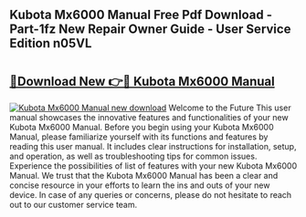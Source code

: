 ## Kubota Mx6000 Manual Free Pdf Download - Part-1fz New Repair Owner Guide - User Service Edition n05VL

# <h2><a href="http://bc91566.oget.top/?id=Kubota+Mx6000+Manual">🔗Download New 👉🔴 Kubota Mx6000 Manual</a></h2>

[![Kubota Mx6000 Manual new download](https://i.imgur.com/5g1atiW.png)](http://bc91566.oget.top/?id=Kubota+Mx6000+Manual)
Welcome to the Future This user manual showcases the innovative features and functionalities of your new Kubota Mx6000 Manual. Before you begin using your Kubota Mx6000 Manual, please familiarize yourself with its functions and features by reading this user manual. It includes clear instructions for installation, setup, and operation, as well as troubleshooting tips for common issues. Experience the possibilities of list of features with your new Kubota Mx6000 Manual. We trust that the Kubota Mx6000 Manual has been a clear and concise resource in your efforts to learn the ins and outs of your new device. In case of any queries or concerns, please do not hesitate to reach out to our customer service team.
